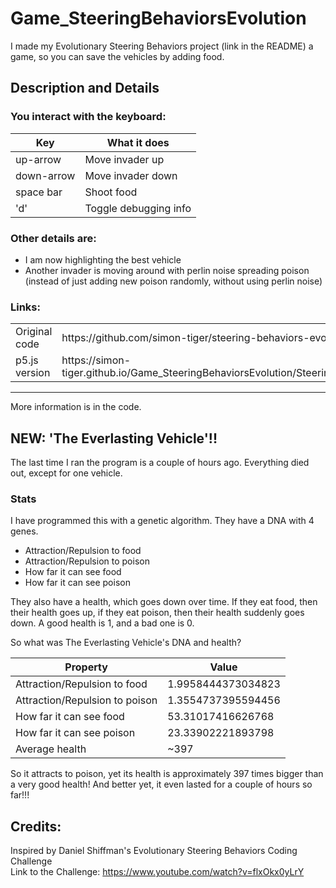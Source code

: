 # Game_SteeringBehaviorsEvolution
I made my Evolutionary Steering Behaviors project (link in the README) a game, so you can save the vehicles by adding food.

## Description and Details
### You interact with the keyboard:
<table>
  <thead>
    <tr>
      <th>Key</th>
      <th>What it does</th>
    </tr>
  </thead>
  <tbody>
    <tr>
      <td>up-arrow</td>
      <td>Move invader up</td>
    </tr>
    <tr>
      <td>down-arrow</td>
      <td>Move invader down</td>
    </tr>
    <tr>
      <td>space bar</td>
      <td>Shoot food</td>
    </tr>
    <tr>
      <td>'d'</td>
      <td>Toggle debugging info</td>
    </tr>
  </tbody>
</table>

### Other details are:
 - I am now highlighting the best vehicle
 - Another invader is moving around with perlin noise spreading poison (instead of just adding new poison randomly, without using perlin noise)
 
### Links:
<table>
  <tr>
    <td>Original code</td>
    <td>https://github.com/simon-tiger/steering-behaviors-evolution</td>
  </tr>
  <tr>
    <td>p5.js version</td>
    <td>https://simon-tiger.github.io/Game_SteeringBehaviorsEvolution/SteeringBehaviours_EvolutionGame_p5/</td>
  </tr>
</table>

<hr/>

More information is in the code.

## NEW: 'The Everlasting Vehicle'!!
The last time I ran the program is a couple of hours ago. Everything died out, except for one vehicle.

### Stats
I have programmed this with a genetic algorithm. They have a DNA with 4 genes.

- Attraction/Repulsion to food
- Attraction/Repulsion to poison
- How far it can see food
- How far it can see poison

They also have a health, which goes down over time. If they eat food, then their health goes up, if they eat poison, then their health suddenly goes down. A good health is 1, and a bad one is 0.

So what was The Everlasting Vehicle's DNA and health?

<table>
  <thead>
    <tr>
      <th>Property</th>
      <th>Value</th>
    </tr>
  </thead>
  <tbody>
    <tr>
      <td>Attraction/Repulsion to food</td>
      <td>1.9958444373034823</td>
    </tr>
    <tr>
      <td>Attraction/Repulsion to poison</td>
      <td>1.3554737395594456</td>
    </tr>
    <tr>
      <td>How far it can see food</td>
      <td>53.31017416626768</td>
    </tr>
    <tr>
      <td>How far it can see poison</td>
      <td>23.33902221893798</td>
    </tr>
    <tr>
      <td>Average health</td>
      <td>~397</td>
    </tr>
  </tbody>
</table>

So it attracts to poison, yet its health is approximately 397 times bigger than a very good health! And better yet, it even lasted for a couple of hours so far!!!

## Credits:
Inspired by Daniel Shiffman's Evolutionary Steering Behaviors Coding Challenge<br/>
Link to the Challenge: https://www.youtube.com/watch?v=flxOkx0yLrY
